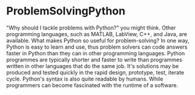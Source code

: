 # ProblemSolvingPython
"Why should I tackle problems with Python?" you might think. Other programming languages, such as MATLAB, LabView, C++, and Java, are available. What makes Python so useful for problem-solving? In one way, Python is easy to learn and use, thus problem solvers can code answers faster in Python than they can in other programming languages. Python programmes are typically shorter and faster to write than programmes written in other languages that do the same job. It's solutions may be produced and tested quickly in the rapid design, prototype, test, iterate cycle. Python's syntax is also quite readable by humans. While programmers can become fascinated with the runtime of a software.
